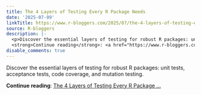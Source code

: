 ```yaml
---
title: The 4 Layers of Testing Every R Package Needs
date: '2025-07-09'
linkTitle: https://www.r-bloggers.com/2025/07/the-4-layers-of-testing-every-r-package-needs/
source: R-bloggers
description: |-
  <p>Discover the essential layers of testing for robust R packages: unit tests, acceptance tests, code coverage, and mutation testing.</p>
  <strong>Continue reading</strong>: <a href="https://www.r-bloggers.com/2025/07/the-4-layers-of-testing-every-r-package-needs/">The 4 Layers of Testing Every R Package ...
disable_comments: true
---
```

<p>Discover the essential layers of testing for robust R packages: unit tests, acceptance tests, code coverage, and mutation testing.</p>
<strong>Continue reading</strong>: <a href="https://www.r-bloggers.com/2025/07/the-4-layers-of-testing-every-r-package-needs/">The 4 Layers of Testing Every R Package ...